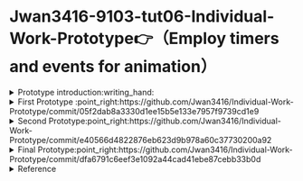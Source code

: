 # Jwan3416-9103-tut06-Individual-Work-Prototype:point_right:（Employ timers and events for animation）
<details>
  
<summary>Prototype introduction:writing_hand:</summary>

On the basis of group project, I referred to some videos related to ‘wheel’ animation to enrich the animation effects of my work.

![Exploding Circle Rotatingby Luxone](https://github.com/Jwan3416/test-readme/blob/main/WechatIMG1589.jpg)
  
When considering timers and events to create an animation, my first consideration is to regularly change the background color and mouse click events. This is because the concentric circles and small ellipses in the group work may be too monotonous if simply changed, so timer and events can be used to create a series of concentric circles and small ellipses with different rotation speeds, colors, and shapes in the work, while achieving the concepts of background color change and event interaction. Based on the above explanation, my personal work creates an animation effect where concentric circles and small ellipses rotate at different speeds and colors, and the background color changes over time. Users can also interactively change the wheel animation effect through the mouse and keyboard, creating a visually appealing interactive artwork.
</details>

<details>
<summary>First Prototype :point_right:https://github.com/Jwan3416/Individual-Work-Prototype/commit/05f2dab8a3330d1ee15b5e133e7957f9739cd1e9</summary>
In my First Prototype, I added two periodic timed operations.
  
1. Create the `setInterval` function to call the `changecolor` function, and set it every 2 seconds to present the effect of constantly changing the background color. 
2. Use the `setTimeout` function to call the `genRandomColors` function again after 5 seconds, in order to periodically generate new random colors and apply them to concentric circles within the next 5 seconds.


Thereby achieving periodic changes in the background color of the "wheels". This means that the use of timer in my First Prototype makes my canvas background color and wheels color dynamic, creating a visual effect when the color of the work changes.

In addition, the use of the `mousepressed` function responds to mouse click events. And when the mouse clicks, perform the following actions (reset): first, cancel the previously set timer and stop the timed color generation. At the same time, the `genRandomColors` function was immediately called to generate a new random color and applied to the 'Wheels' background color, achieving instant color change.

</details>

<details>
  
<summary>Second Prototype:point_right:https://github.com/Jwan3416/Individual-Work-Prototype/commit/e40566d4822876eb623d9b978a60c37730200a92</summary>

Considering that my work lacks strong interactivity, compared to First Prototype, my Second Prototype adds keyboard events to enhance the interactivity of the work:

1. The left and right direction keys control the direction and speed of rotation.

2. The up arrow key stops

3. The down arrow key can slow down the rotation speed.

This function is implemented by the `keypress` function. Whenever a key is pressed, `rotateSpeedPressed` will update the speed variable, which will be multiplied into the rotate to control the rotation direction and speed of the "wheels" and the small ellipse line.

</details>

<details>
  
<summary>Final Prototype:point_right:https://github.com/Jwan3416/Individual-Work-Prototype/commit/dfa6791c6eef3e1092a44cad41ebe87cebb33b0d</summary>

Considering that the prototype needs to seamlessly adapt to the adjustment of browser window size, compared to Second Prototype, I have changed the canvas size from `createCanvas (800, 800)`to `createCanvas (windowWidth, windowHeight)`. And add a `function windowResized `resize canvas in the browser window size to adapt to various window sizes. Improve the text function on the canvas and explain to users how arrow keys control animation.

</details>

<details>

<summary>Reference</summary>

The Coding Train. (2015). 9.5: JavaScript setInterval() Function - P5.js Tutorial [Video]. In YouTube. https://www.youtube.com/watch?v=CqDqHiamRHA

The Coding Train. (2015a). 9.4: JavaScript setTimeout() Function - P5.js Tutorial [Video]. In YouTube. https://www.youtube.com/watch?v=nGfTjA8qNDA

p5.js Web Editor. (n.d.-b). Retrieved November 6, 2023, from https://editor.p5js.org/luckyshulman/sketches/BWOKzWSgc

p5.js Web Editor. (n.d.-c). Retrieved November 6, 2023, from https://editor.p5js.org/Luxone/sketches/ryD2_8EK7

p5.js Web Editor. (n.d.-d). Retrieved November 6, 2023, from https://editor.p5js.org/enickles/sketches/oV2VImKje

p5.js Web Editor. (n.d.-e). Retrieved November 6, 2023, from https://editor.p5js.org/ehagan/sketches/dlcBuy7NC

p5.js windowResized   function. (2019, April 18). GeeksforGeeks. https://www.geeksforgeeks.org/p5-js-windowresized-function/

reference. (n.d.-b). P5.Js. Retrieved November 6, 2023, from https://p5js.org/zh-Hans/reference/#/p5.Element/mousePressed

